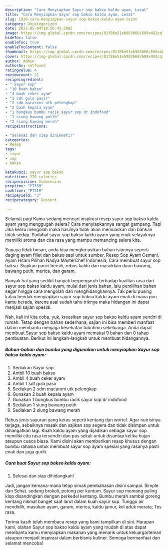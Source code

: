 ```yaml
---
description: "Cara Menyiapkan Sayur sop bakso kaldu ayam, Lezat"
title: "Cara Menyiapkan Sayur sop bakso kaldu ayam, Lezat"
slug: 1920-cara-menyiapkan-sayur-sop-bakso-kaldu-ayam-lezat
category: Uncategorized
date: 2022-05-04T18:56:43.598Z
image: https://img-global.cpcdn.com/recipes/01f86e51eb983660/680x482cq70/sayur-sop-bakso-kaldu-ayam-foto-resep-utama.jpg
hideToc: false
enableToc: true
enableTocContent: false
thumbnail: https://img-global.cpcdn.com/recipes/01f86e51eb983660/680x482cq70/sayur-sop-bakso-kaldu-ayam-foto-resep-utama.jpg
cover: https://img-global.cpcdn.com/recipes/01f86e51eb983660/680x482cq70/sayur-sop-bakso-kaldu-ayam-foto-resep-utama.jpg
author: Admin
authorAv: notfound
ratingvalue: 4
reviewcount: 21
recipeingredient:
- " Sayur sop"
- "10 buah bakso"
- "4 buah ceker ayam"
- "1 sdt gula pasir"
- "2 sdm macaroni utk pelengkap"
- "2 buah kepala ayam"
- "1 bungkus bumbu racik sayur sop dr indofood"
- "1 siung bawang putih"
- "2 siung bawang merah"
recipeinstructions:

- "Selesai dan siap dinikmati!"
categories:
- Resep
tags:
- sayur
- sop
- bakso

katakunci: sayur sop bakso 
nutrition: 270 calories
recipecuisine: Indonesian
preptime: "PT35M"
cooktime: "PT31M"
recipeyield: "3"
recipecategory: Dessert

---
```



Selamat pagi Kamu sedang mencari inspirasi resep sayur sop bakso kaldu ayam yang menggugah selera? Cara menyiapkannya sangat gampang. Tapi Jika keliru mengolah maka hasilnya tidak akan memuaskan dan bahkan tidak sedap. Padahal sayur sop bakso kaldu ayam yang enak selayaknya memiliki aroma dan cita rasa yang mampu memancing selera kita.


Supaya tidak bosan, anda bisa mengkreasikan bahan isiannya seperti daging ayam fillet dan bakso sapi untuk sumber. Resep Sop Ayam Cemani, Ayam Hitam Pilihan Nadya MasterChef Indonesia; Cara membuat sayur sop bakso. Siapkan panci bersih, rebus kaldu dan masukkan daun bawang, bawang putih, merica, dan garam.

Banyak hal yang sedikit banyak berpengaruh terhadap kualitas rasa dari sayur sop bakso kaldu ayam, mulai dari jenis bahan, lalu pemilihan bahan segar hingga cara mengolah dan menghidangkannya. Tak perlu pusing kalau hendak menyiapkan sayur sop bakso kaldu ayam enak di mana pun kamu berada, karena asal sudah tahu triknya maka hidangan ini dapat menjadi sajian spesial.


Nah, kali ini kita coba, yuk, kreasikan sayur sop bakso kaldu ayam sendiri di rumah. Tetap dengan bahan sederhana, sajian ini bisa memberi manfaat dalam membantu menjaga kesehatan tubuhmu sekeluarga. Anda dapat membuat Sayur sop bakso kaldu ayam memakai 9 bahan dan 0 tahap pembuatan. Berikut ini langkah-langkah untuk membuat hidangannya.

<!--inarticleads1-->

##### Bahan-bahan dan bumbu yang digunakan untuk menyiapkan Sayur sop bakso kaldu ayam:

1. Sediakan  Sayur sop
1. Ambil 10 buah bakso
1. Ambil 4 buah ceker ayam
1. Ambil 1 sdt gula pasir
1. Sediakan 2 sdm macaroni utk pelengkap
1. Gunakan 2 buah kepala ayam
1. Gunakan 1 bungkus bumbu racik sayur sop dr indofood
1. Sediakan 1 siung bawang putih
1. Sediakan 2 siung bawang merah


Rebus jenis sayuran yang keras seperti kentang dan wortel. Agar nutrisinya terjaga, sebaiknya masak dan sajikan sop segera dan tidak disimpan untuk dihangatkan lagi. Kuah kaldu ayam yang dijadikan sebagai sayur sop memiliki cita rasa tersendiri dan pas sekali untuk disantap ketika hujan ataupun cuaca biasa. Kami disini akan memberikan resep khusus dengan bumbu rahasia untuk membuat sayur sop ayam spesial yang rasanya pasti enak dan juga gurih. 

<!--inarticleads2-->

##### Cara buat Sayur sop bakso kaldu ayam:


1. Selesai dan siap dihidangkan!

Jadi, jangan kemana-mana tetap simak pembahasan disini sampai. Simple dan Sehat. sedang brokoli, potong per kuntum. Sayur sup memang paling klop disandingkan dengan perkedel kentang. Bumbu merah sambal goreng kentang nikmat banget saat larut dalam kuah sayur sup. Tunggu air mendidih, masukan ayam, garam, merica, kaldu jamur, kol aduk merata; Tes rasa. 

Terima kasih telah membaca resep yang kami tampilkan di sini. Harapan kami, olahan Sayur sop bakso kaldu ayam yang mudah di atas dapat membantu kamu menyiapkan makanan yang menarik untuk keluarga/teman ataupun menjadi inspirasi dalam berbisnis kuliner. Semoga bermanfaat dan selamat mencoba!
